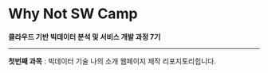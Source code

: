 # Why Not SW Camp 
**클라우드 기반 빅데이터 분석 및 서비스 개발 과정 7기**

_______________________________________________________
**첫번째 과목** : 빅데이터 기술
나의 소개 웹페이지 제작 리포지토리힙니다.
